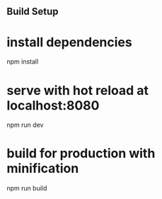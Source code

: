 ## Build Setup
# install dependencies
npm install

# serve with hot reload at localhost:8080
npm run dev

# build for production with minification
npm run build
